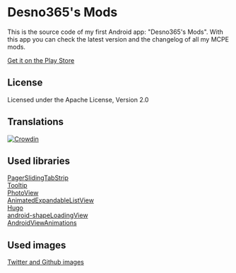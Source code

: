 Desno365's Mods
=========

This is the source code of my first Android app: "Desno365's Mods".
With this app you can check the latest version and the changelog of all my MCPE mods.

[Get it on the Play Store](https://play.google.com/store/apps/details?id=com.desno365.mods)

License
-----------
Licensed under the Apache License, Version 2.0

Translations
-----------
[![Crowdin](https://d322cqt584bo4o.cloudfront.net/desno365s-mods/localized.png)](https://crowdin.com/project/desno365s-mods)

Used libraries
-----------
[PagerSlidingTabStrip](https://github.com/astuetz/PagerSlidingTabStrip)<br>
[Tooltip](https://github.com/sephiroth74/android-target-tooltip)<br>
[PhotoView](https://github.com/chrisbanes/PhotoView)<br>
[AnimatedExpandableListView](https://github.com/idunnololz/AnimatedExpandableListView)<br>
[Hugo](https://github.com/JakeWharton/hugo)<br>
[android-shapeLoadingView](https://github.com/zzz40500/android-shapeLoadingView)<br>
[AndroidViewAnimations](https://github.com/daimajia/AndroidViewAnimations)<br>


Used images
-----------
[Twitter and Github images](https://github.com/alecive/FlatWoken)<br>
